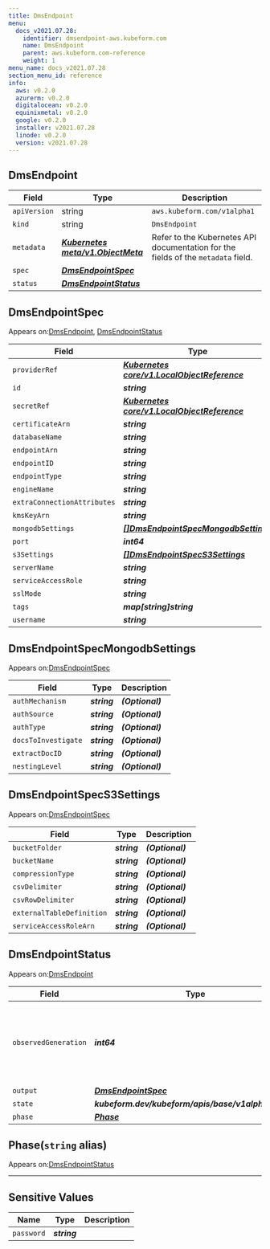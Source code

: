```yaml
---
title: DmsEndpoint
menu:
  docs_v2021.07.28:
    identifier: dmsendpoint-aws.kubeform.com
    name: DmsEndpoint
    parent: aws.kubeform.com-reference
    weight: 1
menu_name: docs_v2021.07.28
section_menu_id: reference
info:
  aws: v0.2.0
  azurerm: v0.2.0
  digitalocean: v0.2.0
  equinixmetal: v0.2.0
  google: v0.2.0
  installer: v2021.07.28
  linode: v0.2.0
  version: v2021.07.28
---
```


## DmsEndpoint
| Field | Type | Description |
| ------ | ----- | ----------- |
| `apiVersion` | string | `aws.kubeform.com/v1alpha1` |
|    `kind` | string | `DmsEndpoint` |
| `metadata` | ***[Kubernetes meta/v1.ObjectMeta](https://v1-18.docs.kubernetes.io/docs/reference/generated/kubernetes-api/v1.18/#objectmeta-v1-meta)***|Refer to the Kubernetes API documentation for the fields of the `metadata` field.|
| `spec` | ***[DmsEndpointSpec](#dmsendpointspec)***||
| `status` | ***[DmsEndpointStatus](#dmsendpointstatus)***||
## DmsEndpointSpec

Appears on:[DmsEndpoint](#dmsendpoint), [DmsEndpointStatus](#dmsendpointstatus)

| Field | Type | Description |
| ------ | ----- | ----------- |
| `providerRef` | ***[Kubernetes core/v1.LocalObjectReference](https://v1-18.docs.kubernetes.io/docs/reference/generated/kubernetes-api/v1.18/#localobjectreference-v1-core)***||
| `id` | ***string***||
| `secretRef` | ***[Kubernetes core/v1.LocalObjectReference](https://v1-18.docs.kubernetes.io/docs/reference/generated/kubernetes-api/v1.18/#localobjectreference-v1-core)***||
| `certificateArn` | ***string***| ***(Optional)*** |
| `databaseName` | ***string***| ***(Optional)*** |
| `endpointArn` | ***string***| ***(Optional)*** |
| `endpointID` | ***string***||
| `endpointType` | ***string***||
| `engineName` | ***string***||
| `extraConnectionAttributes` | ***string***| ***(Optional)*** |
| `kmsKeyArn` | ***string***| ***(Optional)*** |
| `mongodbSettings` | ***[[]DmsEndpointSpecMongodbSettings](#dmsendpointspecmongodbsettings)***| ***(Optional)*** |
| `port` | ***int64***| ***(Optional)*** |
| `s3Settings` | ***[[]DmsEndpointSpecS3Settings](#dmsendpointspecs3settings)***| ***(Optional)*** |
| `serverName` | ***string***| ***(Optional)*** |
| `serviceAccessRole` | ***string***| ***(Optional)*** |
| `sslMode` | ***string***| ***(Optional)*** |
| `tags` | ***map[string]string***| ***(Optional)*** |
| `username` | ***string***| ***(Optional)*** |
## DmsEndpointSpecMongodbSettings

Appears on:[DmsEndpointSpec](#dmsendpointspec)

| Field | Type | Description |
| ------ | ----- | ----------- |
| `authMechanism` | ***string***| ***(Optional)*** |
| `authSource` | ***string***| ***(Optional)*** |
| `authType` | ***string***| ***(Optional)*** |
| `docsToInvestigate` | ***string***| ***(Optional)*** |
| `extractDocID` | ***string***| ***(Optional)*** |
| `nestingLevel` | ***string***| ***(Optional)*** |
## DmsEndpointSpecS3Settings

Appears on:[DmsEndpointSpec](#dmsendpointspec)

| Field | Type | Description |
| ------ | ----- | ----------- |
| `bucketFolder` | ***string***| ***(Optional)*** |
| `bucketName` | ***string***| ***(Optional)*** |
| `compressionType` | ***string***| ***(Optional)*** |
| `csvDelimiter` | ***string***| ***(Optional)*** |
| `csvRowDelimiter` | ***string***| ***(Optional)*** |
| `externalTableDefinition` | ***string***| ***(Optional)*** |
| `serviceAccessRoleArn` | ***string***| ***(Optional)*** |
## DmsEndpointStatus

Appears on:[DmsEndpoint](#dmsendpoint)

| Field | Type | Description |
| ------ | ----- | ----------- |
| `observedGeneration` | ***int64***| ***(Optional)*** Resource generation, which is updated on mutation by the API Server.|
| `output` | ***[DmsEndpointSpec](#dmsendpointspec)***| ***(Optional)*** |
| `state` | ***kubeform.dev/kubeform/apis/base/v1alpha1.State***| ***(Optional)*** |
| `phase` | ***[Phase](#phase)***| ***(Optional)*** |
## Phase(`string` alias)

Appears on:[DmsEndpointStatus](#dmsendpointstatus)

---
## Sensitive Values
| Name | Type | Description |
|------|------|-------------|
| `password` | ***string*** ||
